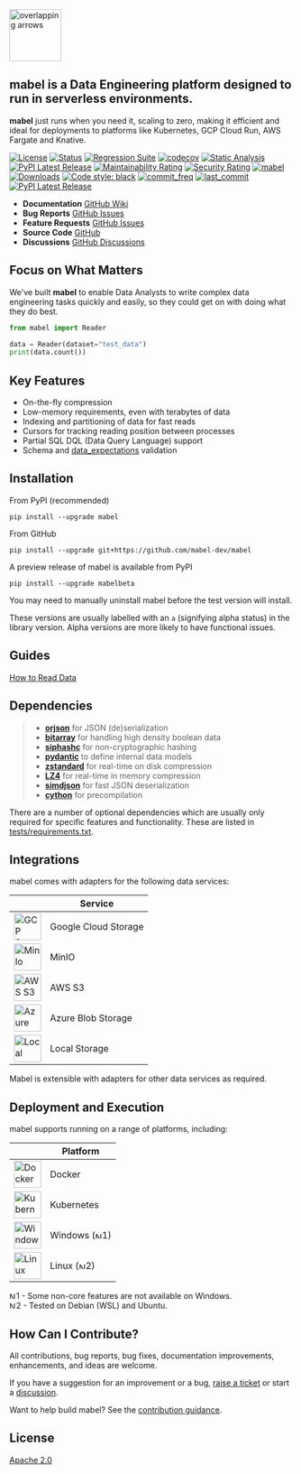 <img align="centre" alt="overlapping arrows" height="92" src="icons/mabel.svg" />

## mabel is a Data Engineering platform designed to run in serverless environments.

**mabel** just runs when you need it, scaling to zero, making it efficient and ideal
for deployments to platforms like Kubernetes, GCP Cloud Run, AWS Fargate and Knative.

[![License](https://img.shields.io/badge/License-Apache%202.0-blue.svg)](https://github.com/mabel-dev/mabel/blob/master/LICENSE)
[![Status](https://img.shields.io/badge/status-beta-yellowgreen)](https://github.com/mabel-dev/mabel)
[![Regression Suite](https://github.com/mabel-dev/mabel/actions/workflows/regression_suite.yaml/badge.svg?style=flat-square)](https://github.com/mabel-dev/mabel/actions/workflows/regression_suite.yaml)
[![codecov](https://codecov.io/gh/mabel-dev/mabel/branch/main/graph/badge.svg?token=CYD6E4PPKR&style=flat-square)](https://codecov.io/gh/mabl-dev/mabel)
[![Static Analysis](https://github.com/mabel-dev/mabel/actions/workflows/static_analysis.yml/badge.svg?style=flat-square)](https://github.com/mabel-dev/mabel/actions/workflows/static_analysis.yml)
[![PyPI Latest Release](https://img.shields.io/pypi/v/mabel.svg)](https://pypi.org/project/mabel/)
[![Maintainability Rating](https://sonarcloud.io/api/project_badges/measure?project=joocer_mabel&metric=sqale_rating&style=flat-square)](https://sonarcloud.io/dashboard?id=joocer_mabel)
[![Security Rating](https://sonarcloud.io/api/project_badges/measure?project=joocer_mabel&metric=security_rating&style=flat-square)](https://sonarcloud.io/dashboard?id=joocer_mabel)
[![mabel](https://snyk.io/advisor/python/mabel/badge.svg?style=flat-square)](https://snyk.io/advisor/python/mabel)
[![Downloads](https://pepy.tech/badge/mabel?style=flat-square)](https://pepy.tech/project/mabel)
[![Code style: black](https://img.shields.io/badge/code%20style-black-000000.svg?style=flat-square)](https://github.com/psf/black)
[![commit_freq](https://img.shields.io/github/commit-activity/m/mabel-dev/mabel)](https://github.com/mabel-dev/mabel/commits)
[![last_commit](https://img.shields.io/github/last-commit/mabel-dev/mabel)](https://github.com/mabel-dev/mabel/commits)
[![PyPI Latest Release](https://img.shields.io/badge/Python-3.7%20%7C%203.8%20%7C%203.9%20%7C%203.10-blue)](https://pypi.org/project/mabel/)


- **Documentation** [GitHub Wiki](https://github.com/mabel-dev/mabel/wiki)  
- **Bug Reports** [GitHub Issues](https://github.com/mabel-dev/mabel/issues/new/choose)  
- **Feature Requests** [GitHub Issues](https://github.com/mabel-dev/mabel/issues/new/choose)  
- **Source Code**  [GitHub](https://github.com/mabel-dev/mabel)  
- **Discussions** [GitHub Discussions](https://github.com/mabel-dev/mabel/discussions)

## Focus on What Matters

We've built **mabel** to enable Data Analysts to write complex data engineering tasks
quickly and easily, so they could get on with doing what they do best.

~~~python
from mabel import Reader

data = Reader(dataset="test_data")
print(data.count())
~~~

## Key Features

-  On-the-fly compression
-  Low-memory requirements, even with terabytes of data
-  Indexing and partitioning of data for fast reads 
-  Cursors for tracking reading position between processes 
-  Partial SQL DQL (Data Query Language) support 
-  Schema and [data_expectations](https://github.com/joocer/data_expectations) validation

## Installation

From PyPI (recommended)
~~~
pip install --upgrade mabel
~~~
From GitHub
~~~
pip install --upgrade git+https://github.com/mabel-dev/mabel
~~~

A preview release of mabel is available from PyPI
~~~
pip install --upgrade mabelbeta
~~~
You may need to manually uninstall mabel before the test version will install.

These versions are usually labelled with an `a` (signifying alpha status) in the
library version. Alpha versions are more likely to have functional issues.


## Guides

[How to Read Data](https://github.com/mabel-dev/mabel/wiki/how_to_read_a_dataset)

## Dependencies

>-  **[orjson](https://github.com/ijl/orjson)** for JSON (de)serialization
>-  **[bitarray](https://github.com/ilanschnell/bitarray)** for handling high density boolean data
>-  **[siphashc](https://github.com/WeblateOrg/siphashc)** for non-cryptographic hashing
>-  **[pydantic](https://pydantic-docs.helpmanual.io/)** to define internal data models  
>-  **[zstandard](https://github.com/indygreg/python-zstandard)** for real-time on disk compression
>-  **[LZ4](https://github.com/python-lz4/python-lz4)** for real-time in memory compression
>-  **[simdjson](https://pysimdjson.tkte.ch/index.html)** for fast JSON deserialization
>-  **[cython](https://cython.readthedocs.io/en/latest/index.html#)** for precompilation


There are a number of optional dependencies which are usually only required for
specific features and functionality. These are listed in [tests/requirements.txt](https://github.com/mabel-dev/mabel/blob/main/tests/requirements.txt).

## Integrations

mabel comes with adapters for the following data services:

|   | Service |
|-- |-- |
| <img align="centre" alt="GCP Storage" height="48" src="icons/gcs-logo.png" /> | Google Cloud Storage |
| <img align="centre" alt="MinIo" height="48" src="icons/minio-logo.png" /> | MinIO |
| <img align="centre" alt="AWS S3" height="48" src="icons/s3-logo.png" /> | AWS S3 | 
| <img align="centre" alt="Azure" height="48" src="icons/azure.svg" /> | Azure Blob Storage |
| <img align="centre" alt="Local" height="48" src="icons/local-storage.png" /> | Local Storage |

Mabel is extensible with adapters for other data services as required.

## Deployment and Execution

mabel supports running on a range of platforms, including:

|   | Platform |
|-- |-- |
| <img align="centre" alt="Docker" height="48" src="icons/docker-logo.png" /> | Docker
| <img align="centre" alt="Kubernetes" height="48" src="icons/kubernetes-logo.svg" /> | Kubernetes
| <img align="centre" alt="Windows" height="48" src="icons/windows-logo.png" /> | Windows (<img align="centre" alt="Notice" height="12" src="icons/note.svg" />1)
| <img align="centre" alt="Linux" height="48" src="icons/linux-logo.jpg" /> | Linux (<img align="centre" alt="Notice" height="12" src="icons/note.svg" />2)

<img align="centre" alt="Notice" height="12" src="icons/note.svg" />1 - Some non-core features are not available on Windows.  
<img align="centre" alt="Notice" height="12" src="icons/note.svg" />2 - Tested on Debian (WSL) and Ubuntu.

## How Can I Contribute?

All contributions, bug reports, bug fixes, documentation improvements,
enhancements, and ideas are welcome.

If you have a suggestion for an improvement or a bug, 
[raise a ticket](https://github.com/mabel-dev/mabel/issues/new/choose) or start a
[discussion](https://github.com/mabel-dev/mabel/discussions).

Want to help build mabel? See the [contribution guidance](https://github.com/mabel-dev/mabel/blob/main/.github/CONTRIBUTING.md).

## License

[Apache 2.0](LICENSE)
